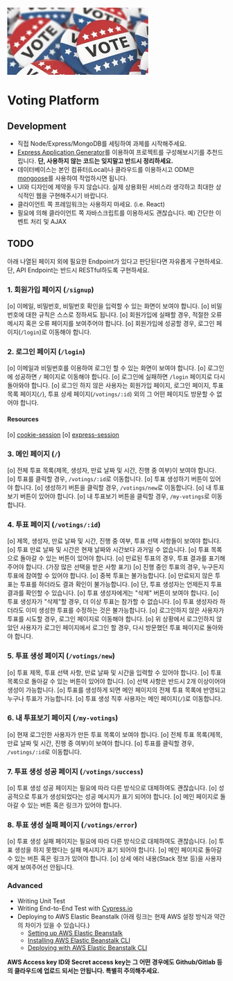 ![Voting](/voting.jpeg)

# Voting Platform

## Development

- 직접 Node/Express/MongoDB를 세팅하여 과제를 시작해주세요.
- [Express Application Generator](https://expressjs.com/en/starter/generator.html)를 이용하여 프로젝트를 구성해보시기를 추천드립니다. **단, 사용하지 않는 코드는 잊지말고 반드시 정리하세요.**
- 데이터베이스는 본인 컴퓨터(Local)나 클라우드를 이용하시고 ODM은 [mongoose](https://mongoosejs.com/docs/connections.html)를 사용하여 작업하시면 됩니다.
- UI와 디자인에 제약을 두지 않습니다. 실제 상용화된 서비스라 생각하고 최대한 상식적인 웹을 구현해주시기 바랍니다.
- 클라이언트 쪽 프레임워크는 사용하지 마세요. (i.e. React)
- 필요에 의해 클라이언트 쪽 자바스크립트를 이용하셔도 괜찮습니다. 예) 간단한 이벤트 처리 및 AJAX

## TODO

아래 나열된 페이지 외에 필요한 Endpoint가 있다고 판단된다면 자유롭게 구현하세요. 단, API Endpoint는 반드시 RESTful하도록 구현하세요.

### 1. 회원가입 페이지 (`/signup`)

[o] 이메일, 비밀번호, 비밀번호 확인을 입력할 수 있는 화면이 보여야 합니다.
[o] 비밀번호에 대한 규칙은 스스로 정하셔도 됩니다.
[o] 회원가입에 실패할 경우, 적절한 오류 메시지 혹은 오류 페이지를 보여주어야 합니다.
[o] 회원가입에 성공할 경우, 로그인 페이지(`/login`)로 이동해야 합니다.

### 2. 로그인 페이지 (`/login`)

[o] 이메일과 비밀번호를 이용하여 로그인 할 수 있는 화면이 보여야 합니다.
[o] 로그인에 성공하면 `/` 페이지로 이동해야 합니다.
[o] 로그인에 실패하면 `/login` 페이지로 다시 돌아와야 합니다.
[o] 로그인 하지 않은 사용자는 회원가입 페이지, 로그인 페이지, 투표 목록 페이지(`/`), 투표 상세 페이지(`/votings/:id`) 외의 그 어떤 페이지도 방문할 수 없어야 합니다.

#### Resources

[o] [cookie-session](https://expressjs.com/en/resources/middleware/cookie-session.html)
[o] [express-session](https://expressjs.com/en/resources/middleware/session.html)

### 3. 메인 페이지 (`/`)

[o] 전체 투표 목록(제목, 생성자, 만료 날짜 및 시간, 진행 중 여부)이 보여야 합니다.
[o] 투표를 클릭할 경우, `/votings/:id`로 이동합니다.
[o] 투표 생성하기 버튼이 있어야 합니다.
[o] 생성하기 버튼을 클릭할 경우, `/votings/new`로 이동합니다.
[o] 내 투표보기 버튼이 있어야 합니다.
[o] 내 투표보기 버튼을 클릭할 경우, `/my-votings`로 이동합니다.

### 4. 투표 페이지 (`/votings/:id`)

[o] 제목, 생성자, 만료 날짜 및 시간, 진행 중 여부, 투표 선택 사항들이 보여야 합니다.
[o] 투표 만료 날짜 및 시간은 현재 날짜와 시간보다 과거일 수 없습니다.
[o] 투표 목록으로 돌아갈 수 있는 버튼이 있어야 합니다.
[o] 만료된 투표의 경우, 투표 결과를 표기해주어야 합니다. (가장 많은 선택을 받은 사항 표기)
[o] 진행 중인 투표의 경우, 누구든지 투표에 참여할 수 있어야 합니다.
[o] 중복 투표는 불가능합니다.
[o] 만료되지 않은 투표는 투표를 하더라도 결과 확인이 불가능합니다.
[o] 단, 투표 생성자는 언제든지 투표 결과를 확인할 수 있습니다.
[o] 투표 생성자에게는 "삭제" 버튼이 보여야 합니다.
[o] 투표 생성자가 "삭제"할 경우, 더 이상 투표는 참가할 수 없습니다.
[o] 투표 생성자라 하더라도 이미 생성한 투표를 수정하는 것은 불가능합니다.
[o] 로그인하지 않은 사용자가 투표를 시도할 경우, 로그인 페이지로 이동해야 합니다.
[o] 위 상황에서 로그인하지 않았던 사용자가 로그인 페이지에서 로그인 할  경우, 다시 방문했던 투표 페이지로 돌아와야 합니다.

### 5. 투표 생성 페이지 (`/votings/new`)

[o] 투표 제목, 투표 선택 사항, 만료 날짜 및 시간을 입력할 수 있어야 합니다.
[o] 투표 목록으로 돌아갈 수 있는 버튼이 있어야 합니다.
[o] 선택 사항은 반드시 2개 이상이어야 생성이 가능합니다.
[o] 투표를 생성하게 되면 메인 페이지의 전체 투표 목록에 반영되고 누구나 투표가 가능합니다.
[o] 투표 생성 직후 사용자는 메인 페이지(`/`)로 이동합니다.

### 6. 내 투표보기 페이지 (`/my-votings`)

[o] 현재 로그인한 사용자가 만든 투표 목록이 보여야 합니다.
[o] 전체 투표 목록(제목, 만료 날짜 및 시간, 진행 중 여부)이 보여야 합니다.
[o] 투표를 클릭할 경우, `/votings/:id`로 이동합니다.

### 7. 투표 생성 성공 페이지 (`/votings/success`)

[o] 투표 생성 성공 페이지는 필요에 따라 다른 방식으로 대체하여도 괜찮습니다.
[o] 성공적으로 투표가 생성되었다는 성공 메시지가 표기 되어야 합니다.
[o] 메인 페이지로 돌아갈 수 있는 버튼 혹은 링크가 있어야 합니다.

### 8. 투표 생성 실패 페이지 (`/votings/error`)

[o] 투표 생성 실패 페이지는 필요에 따라 다른 방식으로 대체하여도 괜찮습니다.
[o] 투표 생성을 하지 못했다는 실패 메시지가 표기 되어야 합니다.
[o] 메인 페이지로 돌아갈 수 있는 버튼 혹은 링크가 있어야 합니다.
[o] 상세 에러 내용(Stack 정보 등)을 사용자에게 보여주어선 안됩니다.

### Advanced

- Writing Unit Test
- Writing End-to-End Test with [Cypress.io](https://www.cypress.io/)
- Deploying to AWS Elastic Beanstalk (아래 링크는 현재 AWS 설정 방식과 약간의 차이가 있을 수 있습니다.)
  - [Setting up AWS Elastic Beanstalk](https://github.com/vanilla-coding/deploy-with-aws-eb-and-circleci/wiki/Setting-up-AWS-Elastic-Beanstalk)
  - [Installing AWS Elastic Beanstalk CLI](https://github.com/vanilla-coding/deploy-with-aws-eb-and-circleci/wiki/Installing-Elastic-Beanstalk-CLI)
  - [Deploying with AWS Elastic Beanstalk CLI](https://github.com/vanilla-coding/deploy-with-aws-eb-and-circleci/wiki/Deploying-with-Elastic-Beanstalk-CLI)

**AWS Access key ID와 Secret access key는 그 어떤 경우에도 Github/Gitlab 등의 클라우드에 업로드 되서는 안됩니다. 특별히 주의해주세요.**
